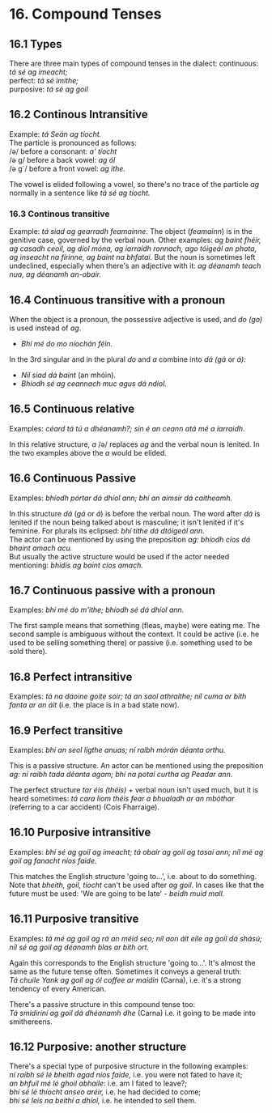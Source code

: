 # 16. Compound Tenses
## 16.1 Types
There are three main types of compound tenses in the dialect: 
continuous: *tá sé ag imeacht;*  
perfect: *tá sé imithe;*  
purposive: *tá sé ag goil*

## 16.2 Continous Intransitive
Example: *tá Seán ag tíocht.*  
The particle is pronounced as follows:  
/ə/ before a consonant: *a' tíocht*  
/ə g/ before a back vowel: *ag ól*  
/ə g´/ before a front vowel: *ag ithe.*

The vowel is elided following a vowel, so there's no trace of the particle *ag* normally in a sentence like *tá sé ag tíocht.*

### 16.3 Continous transitive
Example: *tá siad ag gearradh feamainne*. The object (*feamainn*) is in the genitive case, governed by the verbal noun. Other examples: *ag baint fhéir, ag casadh ceoil, ag díol móna, ag iarraidh ronnach, ago tóigeál an phota, ag inseacht na fírinne, ag baint na bhfataí.* But the noun is sometimes left undeclined, especially when there's an adjective with it: *ag déanamh teach nua, ag déanamh an-obair.*

## 16.4 Continuous transitive with a pronoun
When the object is a pronoun, the possessive adjective is used, and *do (go)* is used instead of *ag*.
+ *Bhí mé do mo níochán féin.*

In the 3rd singular and in the plural *do* and *a* combine into *dá (gá* or *á):* 
+ *Níl siad dá baint* (an mhóin).
+ *Bhíodh sé ag ceannach muc agus dá ndíol.*

## 16.5 Continuous relative
Examples: *céard tá tú a dhéanamh?; sin é an ceann atá mé a iarraidh.*

In this relative structure, *a* /ə/ replaces *ag* and the verbal noun is lenited. In the two examples above the *a* would be elided.

## 16.6 Continuous Passive
Examples: *bhíodh pórtar dá dhíol ann; bhí an aimsir dá caitheamh.*

In this structure *dá* (*gá* or *á*) is before the verbal noun. The word after *dá* is lenited if the noun being talked about is masculine; it isn't lenited if it's feminine. For plurals its eclipsed: *bhí tithe dá dtóigeál ann.*  
The actor can be mentioned by using the preposition *ag: bhíodh cíos dá bhaint amach acu.*  
But usually the active structure would be used if the actor needed mentioning: *bhídís ag baint cíos amach.*

## 16.7 Continuous passive with a pronoun
Examples: *bhí mé do m'ithe; bhíodh sé dá dhíol ann.*  

The first sample means that something (fleas, maybe) were eating me. The second sample is ambiguous without the context. It could be active (i.e. he used to be selling something there) or passive (i.e. something used to be sold there).

## 16.8 Perfect intransitive
Examples: *tá na daoine goite soir; tá an saol athraithe; níl cuma ar bith fanta ar an áit* (i.e. the place is in a bad state now).

## 16.9  Perfect transitive
Examples: *bhí an seol ligthe anuas; ní raibh mórán déanta orthu.*

This is a passive structure. An actor can be mentioned using the preposition *ag: ní raibh tada déanta agam; bhí na potaí curtha ag Peadar ann.* 

The perfect structure *tar éis (théis)* + verbal noun isn't used much, but it is heard sometimes: *tá cara liom théis fear a bhualadh ar an mbóthar* (referring to a car accident) (Cois Fharraige).

## 16.10 Purposive intransitive
Examples: *bhí sé ag goil ag imeacht; tá obair ag goil ag tosaí ann; níl mé ag goil ag fanacht níos faide.*

This matches the English structure 'going to...', i.e. about to do something. Note that *bheith, goil, tíocht* can't be used after *ag goil*. In cases like that the future must be used: 'We are going to be late' - *beidh muid mall.*

## 16.11 Purposive transitive
Examples: *tá mé ag goil ag rá an méid seo; níl aon áit eile ag goil dá shású; níl sé ag goil ag déanamh blas ar bith ort.*

Again this corresponds to the English structure 'going to...'. It's almost the same as the future tense often. Sometimes it conveys a general truth:  
*Tá chuile Yank ag goil ag ól coffee ar maidin* (Carna), i.e. it's a strong tendency of every American.

There's a passive structure in this compound tense too:  
*Tá smidiríní ag goil dá dhéanamh dhe* (Carna) i.e. it going to be made into smithereens.

## 16.12 Purposive: another structure
There's a special type of purposive structure in the following examples:  
*ní raibh sé lé bheith agad níos faide,* i.e. you were not fated to have it;  
*an bhfuil mé lé ghoil abhaile*: i.e. am I fated to leave?;  
*bhí sé lé thíocht anseo aréir,* i.e. he had decided to come;  
*bhí sé leis na beithí a dhíol,* i.e. he intended to sell them.


